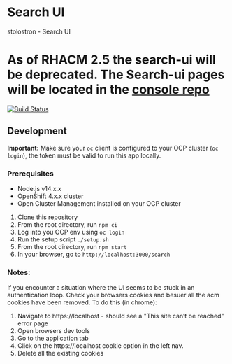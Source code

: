 <!-- Last update - Aug 8, 2022 -->

# Search UI

stolostron - Search UI

# As of RHACM 2.5 the search-ui will be deprecated. The Search-ui pages will be located in the [console repo](https://github.com/stolostron/console)

[![Build Status](https://travis-ci.com/stolostron/search-ui.svg?token=HNunxniixat5Aty1fpye&branch=main)](https://travis-ci.com/stolostron/search-ui)

## Development

**Important:** Make sure your `oc` client is configured to your OCP cluster (`oc login`), the token must be valid to run this app locally.

### Prerequisites

-   Node.js v14.x.x
-   OpenShift 4.x.x cluster
-   Open Cluster Management installed on your OCP cluster

1.  Clone this repository
2.  From the root directory, run `npm ci`
3.  Log into you OCP env using `oc login`
4.  Run the setup script `./setup.sh`
5.  From the root directory, run `npm start`
6.  In your browser, go to `http://localhost:3000/search`

### Notes:

If you encounter a situation where the UI seems to be stuck in an authentication loop. Check your browsers cookies and besuer all the acm cookies have been removed.
To do this (in chrome):

1. Navigate to https://localhost - should see a "This site can’t be reached" error page
2. Open browsers dev tools
3. Go to the application tab
4. Click on the https://localhost cookie option in the left nav.
5. Delete all the existing cookies
